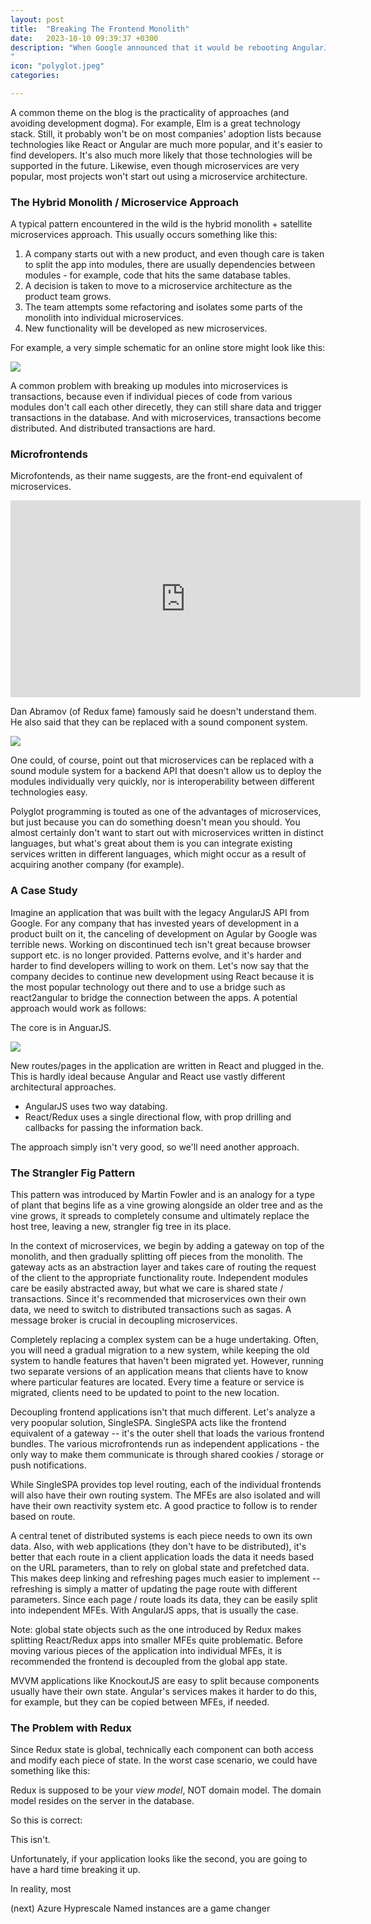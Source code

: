 ```yaml
---
layout: post
title:  "Breaking The Frontend Monolith"
date:   2023-10-10 09:39:37 +0300
description: "When Google announced that it would be rebooting AngularJS and that Angular 2.0 would be effectively a new framework, a lot of companies with products built on the old version were put in a difficult situation of having to either restart building their product from scratch or continue with a deprecated technology or you some kind of hybrid solution. Continuing to build on a deprecated technology is obviously risky. As time passes, there are no more updates to the library, and finding developers willing to work on it becomes harder and harder, so this isn't really an option.
"
icon: "polyglot.jpeg"
categories: 

---
```

A common theme on the blog is the practicality of approaches (and avoiding development dogma). For example,  Elm is a great technology stack. Still, it probably won't be on most companies' adoption lists because technologies like React or Angular are much more popular, and it's easier to find developers. It's also much more likely that those technologies will be supported in the future. Likewise, even though microservices are very popular, most projects won't start out using a microservice architecture. 

### The Hybrid Monolith / Microservice Approach
A typical pattern encountered in the wild is the hybrid monolith + satellite microservices approach. This usually occurs something like this:

1. A company starts out with a new product, and even though care is taken to split the app into modules, there are usually dependencies between modules - for example, code that hits the same database tables.
2. A decision is taken to move to a microservice architecture as the product team grows.
3. The team attempts some refactoring and isolates some parts of the monolith into individual microservices.
4. New functionality will be developed as new microservices.

For example, a very simple schematic for an online store might look like this:

<img src="satelite.svg" class="img" />

A common problem with breaking up modules into microservices is transactions, because even if individual pieces of code from various modules don't call each other direcetly, they can still share data and trigger transactions in the database. And with microservices, transactions become distributed. And distributed transactions are hard. 

### Microfrontends
Microfontends, as their name suggests, are the front-end equivalent of microservices. 

<iframe width="560" height="315" src="https://www.youtube.com/embed/BuRB3djraeM" title="YouTube video player" frameborder="0" allow="accelerometer; autoplay; clipboard-write; encrypted-media; gyroscope; picture-in-picture" allowfullscreen></iframe>

Dan Abramov (of Redux fame) famously said he doesn't understand them. He also said that they can be replaced with a sound component system.

<img src="dan.png" class="img" />

One could, of course, point out that microservices can be replaced with a sound module system for a backend API that doesn't allow us to deploy the modules individually very quickly, nor is interoperability between different technologies easy.

Polyglot programming is touted as one of the advantages of microservices, but just because you can do something doesn't mean you should. You almost certainly don't want to start out with microservices written in distinct languages, but what's great about them is you can integrate existing services written in different languages, which might occur as a result of acquiring another company (for example).

### A Case Study

Imagine an application that was built with the legacy AngularJS API from Google. For any company that has invested years of development in a product built on it, the canceling of development on Agular by Google was terrible news. Working on discontinued tech isn't great because browser support etc. is no longer provided. Patterns evolve, and it's harder and harder to find developers willing to work on them. Let's now say that the company decides to continue new development using React because it is the most popular technology out there and to use a bridge such as react2angular to bridge the connection between the apps. A potential approach would work as follows: 

The core is in AnguarJS.

<img src="comparison.svg" class="img" />

New routes/pages in the application are written in React and plugged in the. This is hardly ideal because Angular and React use vastly different architectural approaches.

  * AngularJS uses two way databing.
  * React/Redux uses a single directional flow, with prop drilling and callbacks for passing the information back.

The approach simply isn't very good, so we'll need another approach.

### The Strangler Fig Pattern

This pattern was introduced by Martin Fowler and is an analogy for a type of plant that begins life as a vine growing alongside an older tree and as the vine grows, it spreads to completely consume and ultimately replace the host tree, leaving a new, strangler fig tree in its place. 

In the context of microservices, we begin by adding a gateway on top of the monolith, and then gradually splitting off pieces from the monolith. The gateway acts as an abstraction layer and takes care of routing the request of the client to the appropriate functionality route. Independent modules care be easily abstracted away, but what we care is shared state / transactions. Since it's recommended that microservices own their own data, we need to switch to distributed transactions such as sagas. A message broker is crucial in decoupling microservices.

Completely replacing a complex system can be a huge undertaking. Often, you will need a gradual migration to a new system, while keeping the old system to handle features that haven't been migrated yet. However, running two separate versions of an application means that clients have to know where particular features are located. Every time a feature or service is migrated, clients need to be updated to point to the new location.

Decoupling frontend applications isn't that much different. Let's analyze a very poopular solution, SingleSPA. SingleSPA acts like the frontend equivalent of a gateway -- it's the outer shell that loads the various frontend bundles. The various microfrontends run as independent applications - the only way to make them communicate is through shared cookies / storage or push notifications.

While SingleSPA provides top level routing, each of the individual frontends will also have their own routing system. The MFEs are also isolated and will have their own reactivity system etc. A good practice to follow is to render based on route.

A central tenet of distributed systems is each piece needs to own its own data. Also, with web applications (they don't have to be distributed), it's better that each route in a client application loads the data it needs based on the URL parameters, than to rely on global state and prefetched data. This makes deep linking and refreshing pages much easier to implement -- refreshing is simply a matter of updating the page route with different parameters. Since each page / route loads its data, they can be easily split into independent MFEs. With AngularJS apps, that is usually the case.

Note: global state objects such as the one introduced by Redux makes splitting React/Redux apps into smaller MFEs quite problematic. Before moving various pieces of the application into individual MFEs, it is recommended the frontend is decoupled from the global app state.

MVVM applications like KnockoutJS are easy to split because components usually have their own state. Angular's services makes it harder to do this, for example, but they can be copied between MFEs, if needed.

### The Problem with Redux
Since Redux state is global, technically each component can both access and modify each piece of state. In the worst case scenario, we could have something like this:

Redux is supposed to be your *view model*, NOT domain model. The domain model resides on the server in the database.

So this is correct: 

This isn't.

Unfortunately, if your application looks like the second, you are going to have a hard time breaking it up.

In reality, most 

(next) Azure Hyprescale Named instances are a game changer